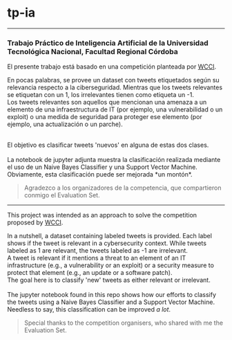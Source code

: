 # tp-ia
--------------------------------------------------------------------------------
### Trabajo Práctico de Inteligencia Artificial de la Universidad Tecnológica Nacional, Facultad Regional Córdoba

El presente trabajo está basado en una competición planteada por [WCCI].<br>

En pocas palabras, se provee un dataset con tweets etiquetados según su relevancia respecto a la ciberseguridad.
Mientras que los tweets relevantes se etiquetan con un 1, los irrelevantes tienen como etiqueta un -1.<br>
Los tweets relevantes son aquellos que mencionan una amenaza a un elemento de una infraestructura de IT (por ejemplo, una vulnerabilidad o un exploit) o una medida de seguridad para proteger ese elemento (por ejemplo, una actualización o un parche).

<br>
El objetivo es clasificar tweets 'nuevos' en alguna de estas dos clases.<br>
<br>
La notebook de jupyter adjunta muestra la clasificación realizada mediante el uso de un Naive Bayes Classifier y una Support Vector Machine.<br>
Obviamente, esta clasificación puede ser mejorada *un montón*.<br>


> Agradezco a los organizadores de la competencia, que compartieron conmigo el Evaluation Set.

--------------------------------------------------------------------------------

This project was intended as an approach to solve the competition proposed by [WCCI].<br>

In a nutshell, a dataset containing labeled tweets is provided. Each label shows if the tweet is relevant in a cybersecurity context.
While tweets labeled as 1 are relevant, the tweets labeled as -1 are irrelevant.<br>
A tweet is relevant if it mentions a threat to an element of an IT infrastructure (e.g., a vulnerability or an exploit) or a security measure to protect that element (e.g., an update or a software patch).
<br>
The goal here is to classify 'new' tweets as either relevant or irrelevant.<br>
<br>
The jupyter notebook found in this repo shows how our efforts to classify the tweets using a Naive Bayes Classifier and a Support Vector Machine.<br>
Needless to say, this classification can be improved *a lot*.<br>


> Special thanks to the competition organisers, who shared with me the Evaluation Set.

[//]:# (Links. This won't be seen after it's interpreted.)

[WCCI]: <http://disiem-project.eu/index.php/wcci-2018-competition/>
